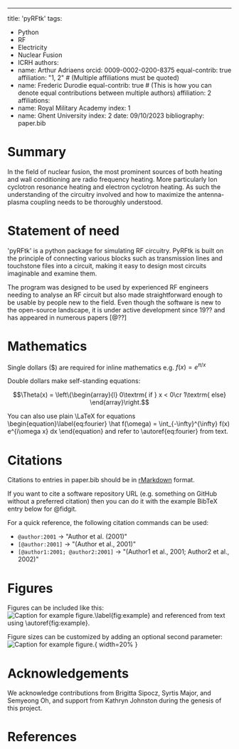 ---
title: 'pyRFtk'
tags:
  - Python
  - RF
  - Electricity
  - Nuclear Fusion
  - ICRH
authors:
  - name: Arthur Adriaens
    orcid: 0009-0002-0200-8375
    equal-contrib: true
    affiliation: "1, 2" # (Multiple affiliations must be quoted)
  - name: Frederic Durodie
    equal-contrib: true # (This is how you can denote equal contributions between multiple authors)
    affiliation: 2
affiliations:
 - name: Royal Military Academy
   index: 1
 - name: Ghent University
   index: 2
date: 09/10/2023
bibliography: paper.bib

# Summary

In the field of nuclear fusion, the most prominent sources of both heating and
wall conditioning are radio frequency heating. More particularly Ion cyclotron
resonance heating and electron cyclotron heating.  As such the understanding of
the circuitry involved and how to maximize the antenna-plasma coupling needs to be
thoroughly understood.

# Statement of need

'pyRFtk' is a python package for simulating RF circuitry. PyRFtk is built on the principle
of connecting various blocks such as transmission lines and touchstone files into a circuit, 
making it easy to design most circuits imaginable and examine them.

The program was designed to be used by experienced RF engineers needing to analyse an RF circuit
but also made straightforward enough to be usable by people new to the field.
Even though the software is new to the open-source landscape, it is under active development
since 19?? and has appeared in numerous papers [@??]

# Mathematics

Single dollars ($) are required for inline mathematics e.g. $f(x) = e^{\pi/x}$

Double dollars make self-standing equations:

$$\Theta(x) = \left\{\begin{array}{l}
0\textrm{ if } x < 0\cr
1\textrm{ else}
\end{array}\right.$$

You can also use plain \LaTeX for equations
\begin{equation}\label{eq:fourier}
\hat f(\omega) = \int_{-\infty}^{\infty} f(x) e^{i\omega x} dx
\end{equation}
and refer to \autoref{eq:fourier} from text.

# Citations

Citations to entries in paper.bib should be in
[rMarkdown](http://rmarkdown.rstudio.com/authoring_bibliographies_and_citations.html)
format.

If you want to cite a software repository URL (e.g. something on GitHub without a preferred
citation) then you can do it with the example BibTeX entry below for @fidgit.

For a quick reference, the following citation commands can be used:
- `@author:2001`  ->  "Author et al. (2001)"
- `[@author:2001]` -> "(Author et al., 2001)"
- `[@author1:2001; @author2:2001]` -> "(Author1 et al., 2001; Author2 et al., 2002)"

# Figures

Figures can be included like this:
![Caption for example figure.\label{fig:example}](figure.png)
and referenced from text using \autoref{fig:example}.

Figure sizes can be customized by adding an optional second parameter:
![Caption for example figure.](figure.png){ width=20% }

# Acknowledgements

We acknowledge contributions from Brigitta Sipocz, Syrtis Major, and Semyeong
Oh, and support from Kathryn Johnston during the genesis of this project.

# References
